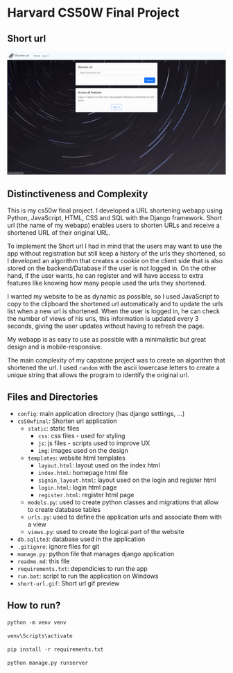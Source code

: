 # Harvard CS50W Final Project

## Short url
[![Preview](short-url.gif)](http://www.youtube.com/watch?v=uu5KjLGIfCk "Final Project - Capstone - Web50 - CS50W")

## Distinctiveness and Complexity

This is my cs50w final project. I developed a URL shortening webapp using Python, JavaScript, HTML, CSS and SQL with the Django framework.
Short url (the name of my webapp) enables users to shorten URLs and receive a shortened URL of their original URL.


To implement the Short url I had in mind that the users may want to use the app without registration but still keep a history of the urls they shortened, so I developed an algorithm that creates a cookie on the client side that is also stored on the backend/Database if the user is not logged in. On the other hand, if the user wants, he can register and will have access to extra features like knowing how many people used the urls they shortened.


I wanted my website to be as dynamic as possible, so I used JavaScript to copy to the clipboard the shortened url automatically and to update the urls list when a new url is shortened. When the user is logged in, he can check the number of views of his urls, this information is updated every 3 seconds, giving the user updates without having to refresh the page.


My webapp is as easy to use as possible with a minimalistic but great design and is mobile-responsive.


The main complexity of my capstone project was to create an algorithm that shortened the url. I used `random` with the ascii lowercase letters to create a unique string that allows the program to identify the original url.

## Files and Directories
- `config`: main application directory (has django settings, ...)
- `cs50wfinal`: Shorten url application
    - `static`: static files
        - `css`: css files - used for styling
        - `js`: js files - scripts used to improve UX
        - `img`: images used on the design
    - `templates`: website html templates
        - `layout.html`: layout used on the index html
        - `index.html`: homepage html file
        - `signin_layout.html`: layout used on the login and register html
        - `login.html`: login html page
        - `register.html`: register html page
    - `models.py`: used to create python classes and migrations that allow to create database tables
    - `urls.py`: used to define the application urls and associate them with a view
    - `views.py`: used to create the logical part of the website
- `db.sqlite3`: database used in the application
- `.gitignre`: ignore files for git
- `manage.py`: python file that manages django application
- `readme.md`: this file
- `requirements.txt`: dependicies to run the app
- `run.bat`: script to run the application on Windows
- `short-url.gif`: Short url gif preview


## How to run?

`python -m venv venv`

`venv\Scripts\activate`

`pip install -r requirements.txt`

`python manage.py runserver`

